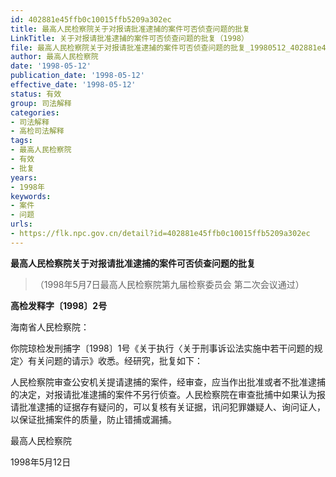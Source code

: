 ```yaml
---
id: 402881e45ffb0c10015ffb5209a302ec
title: 最高人民检察院关于对报请批准逮捕的案件可否侦查问题的批复
LinkTitle: 关于对报请批准逮捕的案件可否侦查问题的批复（1998）
file: 最高人民检察院关于对报请批准逮捕的案件可否侦查问题的批复_19980512_402881e45ffb0c10015ffb5209a302ec.docx
author: 最高人民检察院
date: '1998-05-12'
publication_date: '1998-05-12'
effective_date: '1998-05-12'
status: 有效
group: 司法解释
categories:
- 司法解释
- 高检司法解释
tags:
- 最高人民检察院
- 有效
- 批复
years:
- 1998年
keywords:
- 案件
- 问题
urls:
- https://flk.npc.gov.cn/detail?id=402881e45ffb0c10015ffb5209a302ec
---
```


**最高人民检察院关于对报请批准逮捕的案件可否侦查问题的批复**

> （1998年5月7日最高人民检察院第九届检察委员会
> 第二次会议通过）

**高检发释字〔1998〕2号**

海南省人民检察院：

你院琼检发刑捕字〔1998〕1号《关于执行〈关于刑事诉讼法实施中若干问题的规定〉有关问题的请示》收悉。经研究，批复如下：

人民检察院审查公安机关提请逮捕的案件，经审查，应当作出批准或者不批准逮捕的决定，对报请批准逮捕的案件不另行侦查。人民检察院在审查批捕中如果认为报请批准逮捕的证据存有疑问的，可以复核有关证据，讯问犯罪嫌疑人、询问证人，以保证批捕案件的质量，防止错捕或漏捕。

最高人民检察院

1998年5月12日
